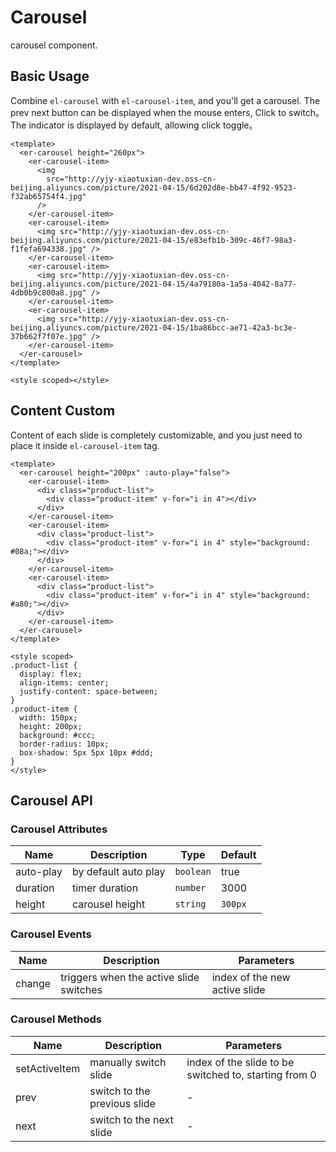   # Carousel

carousel component.


## Basic Usage

Combine `el-carousel` with `el-carousel-item`, and you'll get a carousel. The prev next button can be displayed when the mouse enters, Click to switch。The indicator is displayed by default, allowing click toggle。

```vue preview
<template>
  <er-carousel height="260px">
    <er-carousel-item>
      <img
        src="http://yjy-xiaotuxian-dev.oss-cn-beijing.aliyuncs.com/picture/2021-04-15/6d202d8e-bb47-4f92-9523-f32ab65754f4.jpg"
      />
    </er-carousel-item>
    <er-carousel-item>
      <img src="http://yjy-xiaotuxian-dev.oss-cn-beijing.aliyuncs.com/picture/2021-04-15/e83efb1b-309c-46f7-98a3-f1fefa694338.jpg" />
    </er-carousel-item>
    <er-carousel-item>
      <img src="http://yjy-xiaotuxian-dev.oss-cn-beijing.aliyuncs.com/picture/2021-04-15/4a79180a-1a5a-4042-8a77-4db0b9c800a8.jpg" />
    </er-carousel-item>
    <er-carousel-item>
      <img src="http://yjy-xiaotuxian-dev.oss-cn-beijing.aliyuncs.com/picture/2021-04-15/1ba86bcc-ae71-42a3-bc3e-37b662f7f07e.jpg" />
    </er-carousel-item>
  </er-carousel>
</template>

<style scoped></style>
```

## Content Custom

Content of each slide is completely customizable, and you just need to place it inside `el-carousel-item` tag. 

```vue preview
<template>
  <er-carousel height="200px" :auto-play="false">
    <er-carousel-item>
      <div class="product-list">
        <div class="product-item" v-for="i in 4"></div>
      </div>  
    </er-carousel-item>
    <er-carousel-item>
      <div class="product-list">
        <div class="product-item" v-for="i in 4" style="background: #08a;"></div>
      </div> 
    </er-carousel-item>
    <er-carousel-item>
      <div class="product-list">
        <div class="product-item" v-for="i in 4" style="background: #a80;"></div>
      </div> 
    </er-carousel-item>
  </er-carousel>
</template>

<style scoped>
.product-list {
  display: flex;
  align-items: center;
  justify-content: space-between;
}
.product-item {
  width: 150px;
  height: 200px;
  background: #ccc;
  border-radius: 10px;
  box-shadow: 5px 5px 10px #ddd;
}
</style>
```

## Carousel API

### Carousel Attributes

| Name | Description | Type | Default |
| ---- | ----------- | ---- | ---- |
| auto-play | by default auto play | `boolean` | true |
| duration | timer duration | `number` | 3000 |
| height | carousel height | `string` | `300px`|


### Carousel Events

| Name | Description | Parameters |
| ---- | ----------- | ---- |
| change | triggers when the active slide switches | index of the new active slide |

### Carousel Methods

| Name | Description | Parameters |
| ---- | ----------- | ---- |
| setActiveItem | manually switch slide | index of the slide to be switched to, starting from 0 |
| prev | switch to the previous slide | - |
| next | switch to the next slide | - |


